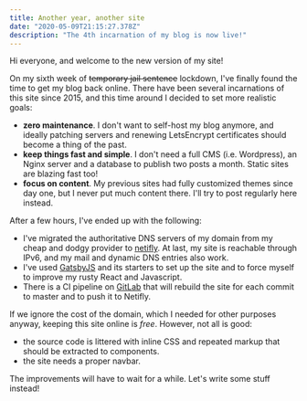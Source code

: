 ```yaml
---
title: Another year, another site
date: "2020-05-09T21:15:27.378Z"
description: "The 4th incarnation of my blog is now live!"
---
```


Hi everyone, and welcome to the new version of my site! 

On my sixth week of ~~temporary jail sentence~~ lockdown, I've finally found the time to get my blog back online. There have been several incarnations of this site since 2015, and this
time around I decided to set more realistic goals:

* **zero maintenance**. I don't want to self-host my blog anymore, and ideally patching servers and renewing LetsEncrypt certificates should become a thing of the past.
* **keep things fast and simple**. I don't need a full CMS (i.e. Wordpress), an Nginx server and a database to publish two posts a month. Static sites are blazing fast too!
* **focus on content**. My previous sites had fully customized themes since day one, but I never put much content there. I'll try to post regularly here instead.

After a few hours, I've ended up with the following:

* I've migrated the authoritative DNS servers of my domain from my cheap and dodgy provider to [netifly](https://www.netlify.com/). At last, my site is reachable through IPv6, and my mail and dynamic DNS entries also work.
* I've used [GatsbyJS](https://www.gatsbyjs.org/) and its starters to set up the site and to force myself
to improve my rusty React and Javascript.
* There is a CI pipeline on [GitLab](https://about.gitlab.com/) that will rebuild the site for each commit to master and to push it to Netifly.

If we ignore the cost of the domain, which I needed for other purposes anyway, keeping this site online is *free*. However, not all is good:

* the source code is littered with inline CSS and repeated markup that should be extracted to components.
* the site needs a proper navbar.

The improvements will have to wait for a while. Let's write some stuff instead!